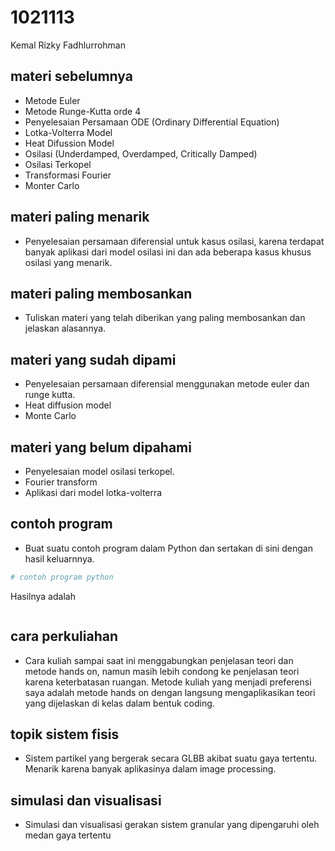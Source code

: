 # 1021113
Kemal Rizky Fadhlurrohman


## materi sebelumnya
+ Metode Euler
+ Metode Runge-Kutta orde 4
+ Penyelesaian Persamaan ODE (Ordinary Differential Equation)
+ Lotka-Volterra Model
+ Heat Difussion Model
+ Osilasi (Underdamped, Overdamped, Critically Damped)
+ Osilasi Terkopel
+ Transformasi Fourier
+ Monter Carlo


## materi paling menarik
+ Penyelesaian persamaan diferensial untuk kasus osilasi, karena terdapat banyak aplikasi dari model osilasi ini dan ada beberapa kasus khusus osilasi yang menarik.


## materi paling membosankan
+ Tuliskan materi yang telah diberikan yang paling membosankan dan jelaskan alasannya.


## materi yang sudah dipami
+ Penyelesaian persamaan diferensial menggunakan metode euler dan runge kutta.
+ Heat diffusion model
+ Monte Carlo


## materi yang belum dipahami
+ Penyelesaian model osilasi terkopel.
+ Fourier transform
+ Aplikasi dari model lotka-volterra

## contoh program
+ Buat suatu contoh program dalam Python dan sertakan di sini dengan hasil keluarnnya.

```python
# contoh program python
```

Hasilnya adalah

```
```


## cara perkuliahan
+ Cara kuliah sampai saat ini menggabungkan penjelasan teori dan metode hands on, namun masih lebih condong ke penjelasan teori karena keterbatasan ruangan. Metode kuliah yang menjadi 
preferensi saya adalah metode hands on dengan langsung mengaplikasikan teori yang dijelaskan di kelas dalam bentuk coding.


## topik sistem fisis
+ Sistem partikel yang bergerak secara GLBB akibat suatu gaya tertentu. Menarik karena banyak aplikasinya dalam image processing.


## simulasi dan visualisasi
+ Simulasi dan visualisasi gerakan sistem granular yang dipengaruhi oleh medan gaya tertentu
